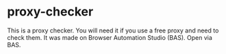 # proxy-checker
This is a proxy checker. You will need it if you use a free proxy and need to check them. It was made on Browser Automation Studio (BAS). Open via BAS.
